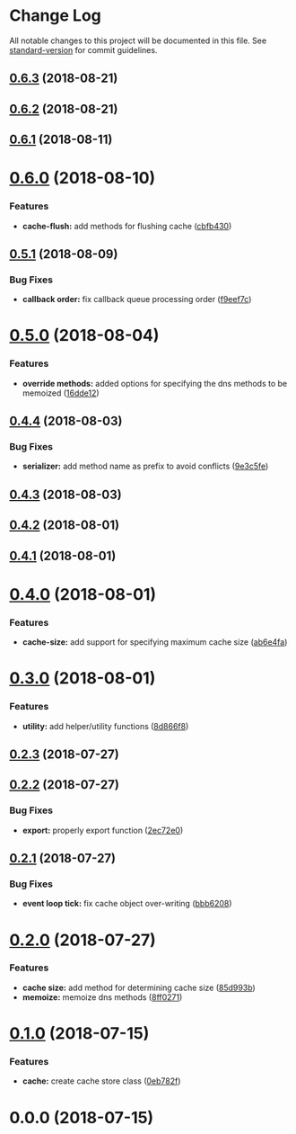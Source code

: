 # Change Log

All notable changes to this project will be documented in this file. See [standard-version](https://github.com/conventional-changelog/standard-version) for commit guidelines.

<a name="0.6.3"></a>
## [0.6.3](https://github.com/vivek-26/dns-cached/compare/v0.6.2...v0.6.3) (2018-08-21)



<a name="0.6.2"></a>
## [0.6.2](https://github.com/vivek-26/dns-cached/compare/v0.6.1...v0.6.2) (2018-08-21)



<a name="0.6.1"></a>
## [0.6.1](https://github.com/vivek-26/dns-cached/compare/v0.6.0...v0.6.1) (2018-08-11)



<a name="0.6.0"></a>
# [0.6.0](https://github.com/vivek-26/dns-cached/compare/v0.5.1...v0.6.0) (2018-08-10)


### Features

* **cache-flush:** add methods for flushing cache ([cbfb430](https://github.com/vivek-26/dns-cached/commit/cbfb430))



<a name="0.5.1"></a>
## [0.5.1](https://github.com/vivek-26/dns-cached/compare/v0.5.0...v0.5.1) (2018-08-09)


### Bug Fixes

* **callback order:** fix callback queue processing order ([f9eef7c](https://github.com/vivek-26/dns-cached/commit/f9eef7c))



<a name="0.5.0"></a>
# [0.5.0](https://github.com/vivek-26/dns-cached/compare/v0.4.4...v0.5.0) (2018-08-04)


### Features

* **override methods:** added options for specifying the dns methods to be memoized ([16dde12](https://github.com/vivek-26/dns-cached/commit/16dde12))



<a name="0.4.4"></a>
## [0.4.4](https://github.com/vivek-26/dns-cached/compare/v0.4.3...v0.4.4) (2018-08-03)


### Bug Fixes

* **serializer:** add method name as prefix to avoid conflicts ([9e3c5fe](https://github.com/vivek-26/dns-cached/commit/9e3c5fe))



<a name="0.4.3"></a>
## [0.4.3](https://github.com/vivek-26/dns-cached/compare/v0.4.2...v0.4.3) (2018-08-03)



<a name="0.4.2"></a>
## [0.4.2](https://github.com/vivek-26/dns-cached/compare/v0.4.1...v0.4.2) (2018-08-01)



<a name="0.4.1"></a>
## [0.4.1](https://github.com/vivek-26/dns-cached/compare/v0.4.0...v0.4.1) (2018-08-01)



<a name="0.4.0"></a>
# [0.4.0](https://github.com/vivek-26/dns-cached/compare/v0.3.0...v0.4.0) (2018-08-01)


### Features

* **cache-size:** add support for specifying maximum cache size ([ab6e4fa](https://github.com/vivek-26/dns-cached/commit/ab6e4fa))



<a name="0.3.0"></a>
# [0.3.0](https://github.com/vivek-26/dns-cached/compare/v0.2.3...v0.3.0) (2018-08-01)


### Features

* **utility:** add helper/utility functions ([8d866f8](https://github.com/vivek-26/dns-cached/commit/8d866f8))



<a name="0.2.3"></a>
## [0.2.3](https://github.com/vivek-26/dns-cached/compare/v0.2.2...v0.2.3) (2018-07-27)



<a name="0.2.2"></a>
## [0.2.2](https://github.com/vivek-26/dns-cached/compare/v0.2.1...v0.2.2) (2018-07-27)


### Bug Fixes

* **export:** properly export function ([2ec72e0](https://github.com/vivek-26/dns-cached/commit/2ec72e0))



<a name="0.2.1"></a>
## [0.2.1](https://github.com/vivek-26/dns-cached/compare/v0.2.0...v0.2.1) (2018-07-27)


### Bug Fixes

* **event loop tick:** fix cache object over-writing ([bbb6208](https://github.com/vivek-26/dns-cached/commit/bbb6208))



<a name="0.2.0"></a>
# [0.2.0](https://github.com/vivek-26/dns-cached/compare/v0.1.0...v0.2.0) (2018-07-27)


### Features

* **cache size:** add method for determining cache size ([85d993b](https://github.com/vivek-26/dns-cached/commit/85d993b))
* **memoize:** memoize dns methods ([8ff0271](https://github.com/vivek-26/dns-cached/commit/8ff0271))



<a name="0.1.0"></a>
# [0.1.0](https://github.com/vivek-26/dns-cached/compare/v0.0.0...v0.1.0) (2018-07-15)


### Features

* **cache:** create cache store class ([0eb782f](https://github.com/vivek-26/dns-cached/commit/0eb782f))



<a name="0.0.0"></a>
# 0.0.0 (2018-07-15)

